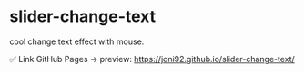 # slider-change-text
cool change text effect with mouse.

✅ Link GitHub Pages -> preview: https://joni92.github.io/slider-change-text/
